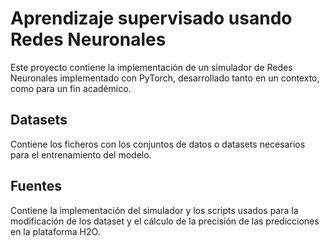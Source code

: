 <h1> Aprendizaje supervisado usando Redes Neuronales </h1>

Este proyecto contiene la implementación de un simulador de Redes Neuronales implementado con PyTorch, desarrollado tanto en un contexto, como para un fin académico.


<h2> Datasets </h2>
Contiene los ficheros con los conjuntos de datos o datasets necesarios para el entrenamiento del modelo.

<h2> Fuentes </h2>
Contiene la implementación del simulador y los scripts usados para la modificación de los dataset y el cálculo de la precisión de las predicciones en la plataforma H2O.
